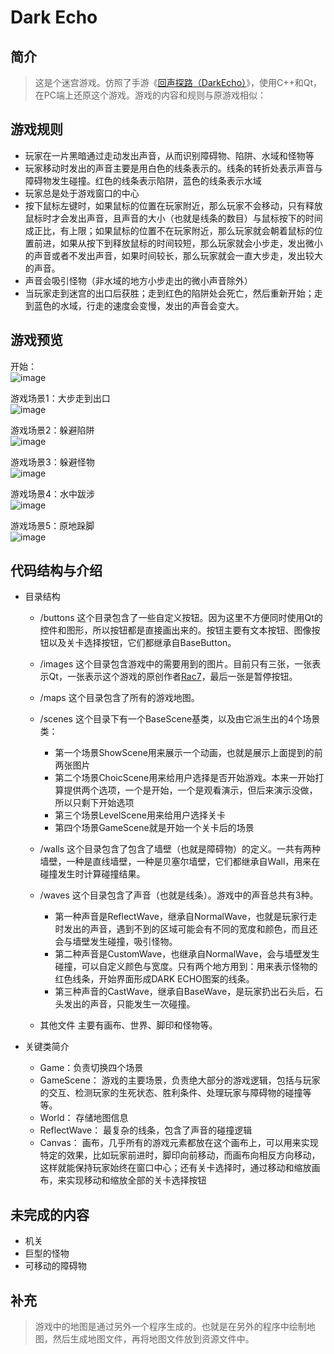 # Dark Echo
## 简介  
> 这是个迷宫游戏。仿照了手游《[回声探路（DarkEcho）](https://baike.baidu.com/item/%E5%9B%9E%E5%A3%B0%E6%8E%A2%E8%B7%AF/16949348?fr=aladdin)》，使用C++和Qt，在PC端上还原这个游戏。游戏的内容和规则与原游戏相似：
## 游戏规则  
* 玩家在一片黑暗通过走动发出声音，从而识别障碍物、陷阱、水域和怪物等
* 玩家移动时发出的声音主要是用白色的线条表示的。线条的转折处表示声音与障碍物发生碰撞。红色的线条表示陷阱，蓝色的线条表示水域
* 玩家总是处于游戏窗口的中心
* 按下鼠标左键时，如果鼠标的位置在玩家附近，那么玩家不会移动，只有释放鼠标时才会发出声音，且声音的大小（也就是线条的数目）与鼠标按下的时间成正比，有上限；如果鼠标的位置不在玩家附近，那么玩家就会朝着鼠标的位置前进，如果从按下到释放鼠标的时间较短，那么玩家就会小步走，发出微小的声音或者不发出声音，如果时间较长，那么玩家就会一直大步走，发出较大的声音。
* 声音会吸引怪物（非水域的地方小步走出的微小声音除外）
* 当玩家走到迷宫的出口后获胜；走到红色的陷阱处会死亡，然后重新开始；走到蓝色的水域，行走的速度会变慢，发出的声音会变大。
## 游戏预览  

开始：  
 ![image](https://github.com/lghfoo/DarkEcho/blob/master/demo/start.gif)  
 
游戏场景1：大步走到出口  
 ![image](https://github.com/lghfoo/DarkEcho/blob/master/demo/scene1.gif)  
 
游戏场景2：躲避陷阱  
 ![image](https://github.com/lghfoo/DarkEcho/blob/master/demo/scene2.gif)  
 
游戏场景3：躲避怪物  
 ![image](https://github.com/lghfoo/DarkEcho/blob/master/demo/scene3.gif)  
 
游戏场景4：水中跋涉  
 ![image](https://github.com/lghfoo/DarkEcho/blob/master/demo/scene4.gif)  
 
游戏场景5：原地跺脚  
 ![image](https://github.com/lghfoo/DarkEcho/blob/master/demo/scene5.gif)  
 
## 代码结构与介绍
* 目录结构
	* /buttons
	这个目录包含了一些自定义按钮。因为这里不方便同时使用Qt的控件和图形，所以按钮都是直接画出来的。按钮主要有文本按钮、图像按钮以及关卡选择按钮，它们都继承自BaseButton。
	 * /images
	这个目录包含游戏中的需要用到的图片。目前只有三张，一张表示Qt，一张表示这个游戏的原创作者[Rac7](https://rac7.com/)，最后一张是暂停按钮。
  * /maps
	这个目录包含了所有的游戏地图。
  * /scenes
	这个目录下有一个BaseScene基类，以及由它派生出的4个场景类：  
	* 第一个场景ShowScene用来展示一个动画，也就是展示上面提到的前两张图片
	* 第二个场景ChoicScene用来给用户选择是否开始游戏。本来一开始打算提供两个选项，一个是开始，一个是观看演示，但后来演示没做，所以只剩下开始选项
	* 第三个场景LevelScene用来给用户选择关卡
	* 第四个场景GameScene就是开始一个关卡后的场景
  * /walls
	这个目录包含了包含了墙壁（也就是障碍物）的定义。一共有两种墙壁，一种是直线墙壁，一种是贝塞尔墙壁，它们都继承自Wall，用来在碰撞发生时计算碰撞结果。
  * /waves
		这个目录包含了声音（也就是线条）。游戏中的声音总共有3种。
	* 第一种声音是ReflectWave，继承自NormalWave，也就是玩家行走时发出的声音，遇到不到的区域可能会有不同的宽度和颜色，而且还会与墙壁发生碰撞，吸引怪物。 
	* 第二种声音是CustomWave，也继承自NormalWave，会与墙壁发生碰撞，可以自定义颜色与宽度。只有两个地方用到：用来表示怪物的红色线条，开始界面形成DARK ECHO图案的线条。
	* 第三种声音的CastWave，继承自BaseWave，是玩家扔出石头后，石头发出的声音，只能发生一次碰撞。
	
  * 其他文件
	主要有画布、世界、脚印和怪物等。

* 关键类简介
	* Game：负责切换四个场景  
	* GameScene：	游戏的主要场景，负责绝大部分的游戏逻辑，包括与玩家的交互、检测玩家的生死状态、胜利条件、处理玩家与障碍物的碰撞等等。
	* World：	存储地图信息
	* ReflectWave：	最复杂的线条，包含了声音的碰撞逻辑
	* Canvas：	画布，几乎所有的游戏元素都放在这个画布上，可以用来实现特定的效果，比如玩家前进时，脚印向前移动，而画布向相反方向移动，这样就能保持玩家始终在窗口中心；还有关卡选择时，通过移动和缩放画布，来实现移动和缩放全部的关卡选择按钮

## 未完成的内容
* 机关
* 巨型的怪物
* 可移动的障碍物
## 补充
> 游戏中的地图是通过另外一个程序生成的。也就是在另外的程序中绘制地图，然后生成地图文件，再将地图文件放到资源文件中。
